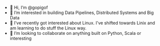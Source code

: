 - 👋 Hi, I’m @gopigof
- 👀 I’m interested in building Data Pipelines, Distributed Systems and Big Data
- 🌱 I’ve recently got interested about Linux. I've shifted towards Linix and am learning to do stuff the Linux way.
- 💞️ I’m looking to collaborate on anything built on Python, Scala or interesting


<!---
gopigof/gopigof is a ✨ special ✨ repository because its `README.md` (this file) appears on your GitHub profile.
You can click the Preview link to take a look at your changes.
--->
